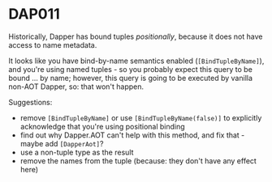 ﻿# DAP011

Historically, Dapper has bound tuples *positionally*, because it does not have access to name metadata.

It looks like you have bind-by-name semantics enabled (`[BindTupleByName]`), and you're using named tuples - so you
probably expect this query to be bound ... by name; however, this query is going to be executed by vanilla non-AOT Dapper,
so: that won't happen.

Suggestions:

- remove `[BindTupleByName]` or use `[BindTupleByName(false)]` to explicitly acknowledge that you're using positional binding
- find out why Dapper.AOT can't help with this method, and fix that - maybe add `[DapperAot]`?
- use a non-tuple type as the result
- remove the names from the tuple (because: they don't have any effect here)